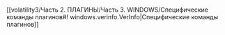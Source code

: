 ```bash

```
[[volatility3/Часть 2. ПЛАГИНЫ/Часть 3. WINDOWS/Специфические команды плагинов#! windows.verinfo.VerInfo|Специфические команды плагинов]]

